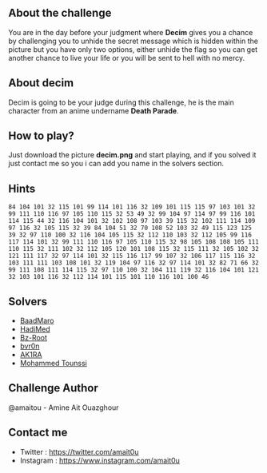 
## About the challenge
You are in the day before your judgment where **Decim** gives you a chance by challenging you to unhide the secret message which is hidden within the picture but you have only two options, either unhide the flag so you can get another chance to live your life or you will be sent to hell with no mercy.

## About decim
Decim is going to be your judge during this challenge, he is the main character from an anime undername **Death Parade**.

## How to play?
Just download the picture **decim.png** and start playing, and if you solved it just contact me so you i can add you name in the solvers section.

## Hints
```
84 104 101 32 115 101 99 114 101 116 32 109 101 115 115 97 103 101 32 99 111 110 116 97 105 110 115 32 53 49 32 99 104 97 114 97 99 116 101 114 115 44 32 116 104 101 32 102 108 97 103 39 115 32 102 111 114 109 97 116 32 105 115 32 39 84 104 51 32 70 108 52 103 32 49 115 123 125 39 32 97 110 100 32 116 104 105 115 32 112 110 103 32 112 105 99 116 117 114 101 32 99 111 110 116 97 105 110 115 32 98 105 108 108 105 111 110 115 32 111 102 32 112 105 120 101 108 115 32 115 111 32 105 102 32 121 111 117 32 97 114 101 32 115 116 117 99 107 32 106 117 115 116 32 103 111 111 103 108 101 32 119 104 97 116 32 97 114 101 32 82 71 66 32 99 111 108 111 114 115 32 97 110 100 32 104 111 119 32 116 104 101 121 32 103 101 116 32 112 114 101 115 101 110 116 101 100 46
```

## Solvers
* [BaadMaro](https://github.com/BaadMaro)
* [HadiMed](https://github.com/HadiMed)
* [Bz-Root](https://github.com/Bz-root)
* [bvr0n](https://github.com/bvr0n)
* [AK1RA](https://twitter.com/D31R10x)
* [Mohammed Tounssi](https://twitter.com/mohammedTns)

## Challenge Author
@amaitou - Amine Ait Ouazghour

## Contact me

* Twitter  : https://twitter.com/amait0u
* Instagram : https://www.instagram.com/amait0u
